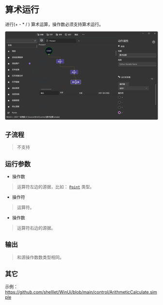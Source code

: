 # 算术运行
进行(+ - * / ) 算术运算，操作数必须支持算术运行。

![action](./images/11.png ':size=90%')

## 子流程

> 不支持

## 运行参数

* 操作数
>   运算符左边的源据，比如： [`Point`](./types/Point.md) 类型。
* 操作符
> 运算符。
* 操作数
>   运算符右边的源据。
  
## 输出

> 和源操作数数类型相同。


## 其它

示例：https://github.com/shelllet/WinUi/blob/main/control/ArithmeticCalculate.simple
